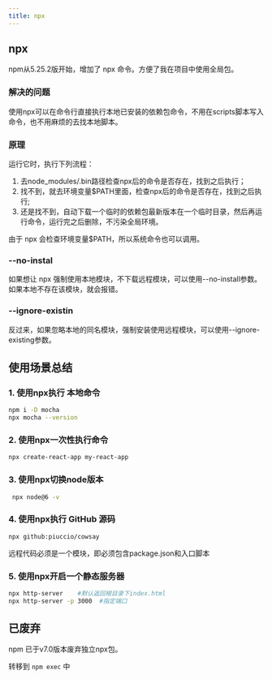 ```yaml
---
title: npx
---
```



## npx

npm从5.25.2版开始，增加了 npx 命令。方便了我在项目中使用全局包。

### 解决的问题

使用npx可以在命令行直接执行本地已安装的依赖包命令，不用在scripts脚本写入命令，也不用麻烦的去找本地脚本。

### 原理
运行它时，执行下列流程：

1. 去node_modules/.bin路径检查npx后的命令是否存在，找到之后执行；
2. 找不到，就去环境变量$PATH里面，检查npx后的命令是否存在，找到之后执行;
3. 还是找不到，自动下载一个临时的依赖包最新版本在一个临时目录，然后再运行命令，运行完之后删除，不污染全局环境。

由于 npx 会检查环境变量$PATH，所以系统命令也可以调用。


### --no-instal

如果想让 npx 强制使用本地模块，不下载远程模块，可以使用--no-install参数。如果本地不存在该模块，就会报错。


### --ignore-existin

反过来，如果忽略本地的同名模块，强制安装使用远程模块，可以使用--ignore-existing参数。


## 使用场景总结

### 1. 使用npx执行 本地命令

```sh
npm i -D mocha
npx mocha --version
```

### 2. 使用npx一次性执行命令

```sh
npx create-react-app my-react-app
```

### 3. 使用npx切换node版本

```sh
 npx node@6 -v
```

### 4. 使用npx执行 GitHub 源码

```sh
npx github:piuccio/cowsay
```
远程代码必须是一个模块，即必须包含package.json和入口脚本

### 5. 使用npx开启一个静态服务器

```sh
npx http-server    #默认返回根目录下index.html
npx http-server -p 3000  #指定端口
```


## 已废弃

npm 已于v7.0版本废弃独立npx包。

转移到  `npm exec` 中